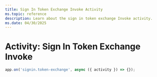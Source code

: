 ```yaml
---
title: Sign In Token Exchange Invoke Activity
ms.topic: reference
description: Learn about the sign in token exchange Invoke activity.
ms.date: 04/30/2025
---
```


# Activity: Sign In Token Exchange Invoke

```typescript
app.on('signin.token-exchange', async ({ activity }) => {});
```

